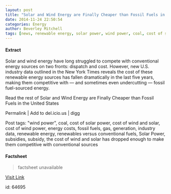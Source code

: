 ```yaml
---
layout: post
title: "Solar and Wind Energy are Finally Cheaper than Fossil Fuels in the United States"
date: 2014-11-24 22:50:54
categories: Energy
author: Beverley Mitchell
tags: [news, renewable energy, solar power, wind power, coal, cost of solar power, cost of wind and solar, cost of wind power, energy costs, fossil fuels, gas, generation, industry data, renewables versus conventional fuels, subsidies, subsidy, the cost of wind and solar has dropped enough to make them competitive with conventional sources]
---
```



#### Extract
>
Solar and wind energy have long struggled to compete with conventional energy sources on two fronts: dispatch and cost. However, new U.S. industry data outlined in the New York Times reveals the cost of these renewable energy sources has fallen dramatically in the last five years, making them competitive with &#8212; and sometimes even undercutting &#8212; fossil fuel-sourced energy.




Read the rest of Solar and Wind Energy are Finally Cheaper than Fossil Fuels in the United States


Permalink |
Add to
del.icio.us | 
digg

Post tags: "wind power", coal, cost of solar power, cost of wind and solar, cost of wind power, energy costs, fossil fuels, gas, generation, industry data, renewable energy, renewables versus conventional fuels, Solar Power, subsidies, subsidy, the cost of wind and solar has dropped enough to make them competitive with conventional sources

#### Factsheet
>factsheet unavailable

[Visit Link](http://inhabitat.com/solar-and-wind-energy-are-finally-cheaper-than-fossil-fuels-in-the-united-states/)

id:   64695
